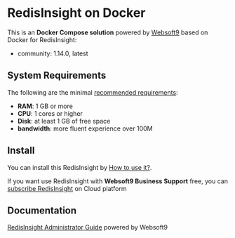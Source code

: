 # RedisInsight on Docker  

This is an **Docker Compose solution** powered by [Websoft9](https://www.websoft9.com) based on Docker for RedisInsight:


 - community:  1.14.0, latest


## System Requirements

The following are the minimal [recommended requirements](https://docs.redis.com/latest/ri/installing/install-docker/):

* **RAM**: 1 GB or more
* **CPU**: 1 cores or higher
* **Disk**: at least 1 GB of free space
* **bandwidth**: more fluent experience over 100M  

## Install

You can install this RedisInsight by [How to use it?](https://github.com/Websoft9/docker-library#how-to-use-it).   

If you want use RedisInsight with **Websoft9 Business Support** free, you can [subscribe RedisInsight](https://www.websoft9.com/apps) on Cloud platform

## Documentation

[RedisInsight Administrator Guide](https://support.websoft9.com/docs/redisinsight) powered by Websoft9